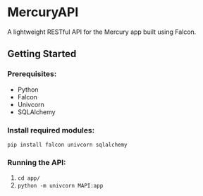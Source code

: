 # MercuryAPI
 A lightweight RESTful API for the Mercury app built using Falcon.

 ## Getting Started
 ### Prerequisites:
 * Python
 * Falcon
 * Univcorn
 * SQLAlchemy

### Install required modules:
```pip install falcon univcorn sqlalchemy```

### Running the API:
1. ```cd app/```
2. ```python -m univcorn MAPI:app```

